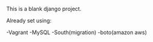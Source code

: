 This is a blank django project.

Already set using:

-Vagrant
-MySQL
-South(migration)
-boto(amazon aws)

